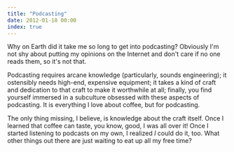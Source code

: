 ```yaml
---
title: "Podcasting"
date: 2012-01-18 00:00
index: true
---
```


Why on Earth did it take me so long to get into podcasting? Obviously I'm not shy about putting my opinions on the Internet and don't care if no one reads them, so it's not that.

Podcasting requires arcane knowledge (particularly, sounds engineering); it ostensibly needs high-end, expensive equipment; it takes a kind of craft and dedication to that craft to make it worthwhile at all; finally, you find yourself immersed in a subculture obsessed with these aspects of podcasting. It is everything I love about coffee, but for podcasting.

The only thing missing, I believe, is knowledge about the craft itself. Once I learned that coffee can taste, you know, good, I was all over it! Once I started listening to podcasts on my own, I realized _I_&nbsp;could do it, too. What other things out there are just waiting to eat up all my free time?

<!-- more -->
